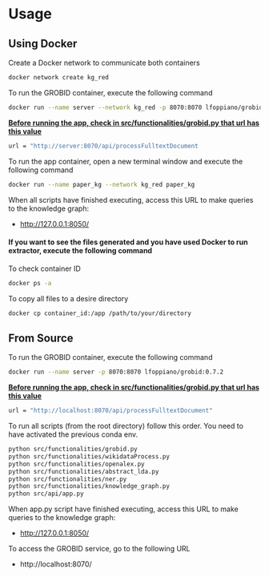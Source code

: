 # Usage
## Using Docker
Create a Docker network to communicate both containers
```bash
docker network create kg_red
```

To run the GROBID container, execute the following command
```bash
docker run --name server --network kg_red -p 8070:8070 lfoppiano/grobid:0.7.2
```
**<span style="text-decoration: underline;">Before running the app, check in src/functionalities/grobid.py that url has this value</span>**

```bash
url = "http://server:8070/api/processFulltextDocument
```

To run the app container, open a new terminal window and execute the following command
```bash
docker run --name paper_kg --network kg_red paper_kg
```

When all scripts have finished executing, access this URL to make queries to the knowledge graph:
- http://127.0.0.1:8050/


#### If you want to see the files generated and you have used Docker to run extractor, execute the following command

To check container ID
```bash
docker ps -a
```

To copy all files to a desire directory
```bash
docker cp container_id:/app /path/to/your/directory
```

## From Source

To run the GROBID container, execute the following command
```bash
docker run --name server -p 8070:8070 lfoppiano/grobid:0.7.2
```
**<span style="text-decoration: underline;">Before running the app, check in src/functionalities/grobid.py that url has this value</span>**
```bash
url = "http://localhost:8070/api/processFulltextDocument"
```

To run all scripts (from the root directory) follow this order. You need to have activated the previous conda env.
```bash
python src/functionalities/grobid.py
python src/functionalities/wikidataProcess.py
python src/functionalities/openalex.py
python src/functionalities/abstract_lda.py
python src/functionalities/ner.py
python src/functionalities/knowledge_graph.py
python src/api/app.py
```

When app.py script have finished executing, access this URL to make queries to the knowledge graph:
- http://127.0.0.1:8050/


To access the GROBID service, go to the following URL
- http://localhost:8070/